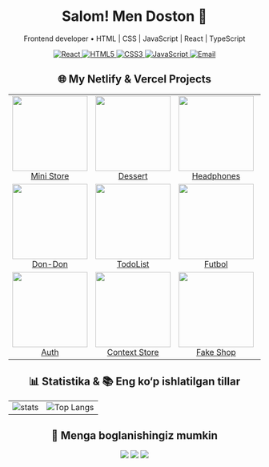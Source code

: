 <h1 align="center">Salom! Men <b>Doston</b> 👋</h1>
<p align="center">Frontend developer • HTML | CSS | JavaScript | React | TypeScript</p>

<!-- Skills Badges -->
<p align="center">
  <a href="https://github.com/dostonadxamov">
    <img src="https://img.shields.io/badge/React-%2320232a.svg?style=for-the-badge&logo=react&logoColor=61DAFB" alt="React"/>
  </a>
  <a href="https://github.com/dostonadxamov">
    <img src="https://img.shields.io/badge/HTML5-%23E34F26.svg?style=for-the-badge&logo=html5&logoColor=ffffff" alt="HTML5"/>
  </a>
  <a href="https://github.com/dostonadxamov">
    <img src="https://img.shields.io/badge/CSS3-%231572B6.svg?style=for-the-badge&logo=css3&logoColor=ffffff" alt="CSS3"/>
  </a>
  <a href="https://github.com/dostonadxamov">
    <img src="https://img.shields.io/badge/JavaScript-%23F7DF1E.svg?style=for-the-badge&logo=javascript&logoColor=000000" alt="JavaScript"/>
  </a>
  <a href="mailto:dostonadxamov222@gmail.com">
    <img src="https://img.shields.io/badge/Email-dostonadxamov222@gmail.com-blue?style=for-the-badge" alt="Email"/>
  </a>
</p>

<!-- Projects -->
<h2 align="center">🌐 My Netlify & Vercel Projects</h2>
<table align="center">
  <tr>
    <td align="center">
      <a href="https://spontaneous-tanuki-adb569.netlify.app/">
        <img src="https://i.postimg.cc/GtYB3Cw5/Screenshot-From-2025-08-27-01-38-05.png" width="150px"/><br/>
        Mini Store
      </a>
    </td>
    <td align="center">
      <a href="https://velvety-kashata-f00e42.netlify.app/">
        <img src="https://i.postimg.cc/ZnFTDKh4/Screenshot-From-2025-08-27-01-46-32.png" width="150px"/><br/>
        Dessert
      </a>
    </td>
    <td align="center">
      <a href="https://zesty-otter-e326f5.netlify.app/">
        <img src="https://i.postimg.cc/2S3Dnx3z/Screenshot-From-2025-08-27-01-48-38.png" width="150px"/><br/>
        Headphones
      </a>
    </td>
    <td align="center">
      <a href="https://whimsical-sprite-e3ae08.netlify.app/">
        <img src="https://i.postimg.cc/cJqb67nk/Screenshot-From-2025-08-27-01-50-22.png" width="150px"/><br/>
        Region
      </a>
    </td>
  </tr>
  <tr>
    <td align="center">
      <a href="https://roaring-biscotti-e566b4.netlify.app/">
        <img src="https://i.postimg.cc/mZdp7W9H/Screenshot-From-2025-08-27-01-51-16.png" width="150px"/><br/>
        Don-Don
      </a>
    </td>
    <td align="center">
      <a href="https://todo-project-adxamovs.netlify.app/">
        <img src="[https://via.placeholder.com/150x90.png?text=TodoList](https://i.postimg.cc/13FWxgjG/Screenshot-From-2025-08-27-01-52-24.png)" width="150px"/><br/>
        TodoList
      </a>
    </td>
    <td align="center">
      <a href="https://illustrious-seahorse-8f28f0.netlify.app/">
        <img src="https://via.placeholder.com/150x90.png?text=Futbol" width="150px"/><br/>
        Futbol
      </a>
    </td>
    <td align="center">
      <a href="https://algorithm-evengers-topshiriq-1.netlify.app/">
        <img src="https://via.placeholder.com/150x90.png?text=Design" width="150px"/><br/>
        Design
      </a>
    </td>
  </tr>
  <tr>
    <td align="center">
      <a href="https://autharition.vercel.app/">
        <img src="https://via.placeholder.com/150x90.png?text=Auth" width="150px"/><br/>
        Auth
      </a>
    </td>
    <td align="center">
      <a href="https://context-store-rosy.vercel.app/">
        <img src="https://via.placeholder.com/150x90.png?text=Context+Store" width="150px"/><br/>
        Context Store
      </a>
    </td>
    <td align="center">
      <a href="https://fake-shop-flax.vercel.app/">
        <img src="https://via.placeholder.com/150x90.png?text=Fake+Shop" width="150px"/><br/>
        Fake Shop
      </a>
    </td>
    <td></td>
  </tr>
</table>

<!-- GitHub Stats yonma-yon -->
<h2 align="center">📊 Statistika & 📚 Eng ko‘p ishlatilgan tillar</h2>
<table align="center">
  <tr>
    <td align="center">
      <picture>
        <source media="(prefers-color-scheme: dark)" srcset="https://github-readme-stats.vercel.app/api?username=dostonadxamov&show_icons=true"/>
        <img alt="stats" src="https://github-readme-stats.vercel.app/api?username=dostonadxamov&show_icons=true"/>
      </picture>
    </td>
    <td align="center">
      <img alt="Top Langs" src="https://github-readme-stats.vercel.app/api/top-langs/?username=dostonadxamov&layout=compact&theme=radical"/>
    </td>
  </tr>
</table>

<!-- Kontaktlar -->
<h2 align="center">🤝 Menga boglanishingiz  mumkin</h2>
<p align="center">
  <a href="https://t.me/DOSTON_DEVELOPER"><img src="https://img.shields.io/badge/Telegram-2CA5E0?style=for-the-badge&logo=telegram&logoColor=white"/></a>
  <a href="https://www.linkedin.com/in/doston-adxamov-47709a320/"><img src="https://img.shields.io/badge/LinkedIn-0A66C2?style=for-the-badge&logo=linkedin&logoColor=white"/></a>
  <a href="mailto:dostonadxamov222@gmail.com"><img src="https://img.shields.io/badge/Email-D14836?style=for-the-badge&logo=gmail&logoColor=white"/></a>
</p>
